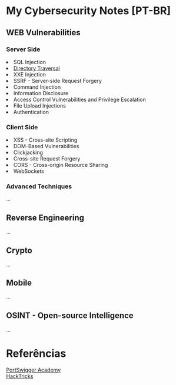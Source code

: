 # My Cybersecurity Notes [PT-BR]

<h2>WEB Vulnerabilities</h2>
<h3>Server Side</h3>
<li>SQL Injection</li>
<li><a href="https://github.com/r4msolo/my-cybersecurity-notes/blob/main/WEB/directory-traversal.md">Directory Traversal</a></li>
<li>XXE Injection</li>
<li>SSRF - Server-side Request Forgery</li>
<li>Command Injection</li>
<li>Information Disclosure</li>
<li>Access Control Vulnerabilities and Privilege Escalation</li>
<li>File Upload Injections</li>
<li>Authentication</li>

<h3>Client Side</h3>
<li>XSS - Cross-site Scripting</li>
<li>DOM-Based Vulnerabilities</li>
<li>Clickjacking</li>
<li>Cross-site Request Forgery</li>
<li>CORS - Cross-origin Resource Sharing</li>
<li>WebSockets</li>

<h3>Advanced Techniques</h3>

...

<h2>Reverse Engineering</h2>

...

<h2>Crypto</h2>

...

<h2>Mobile</h2>

...

<h2>OSINT - Open-source Intelligence</h2>

...

# Referências

[PortSwigger Academy](https://portswigger.net/web-security/learning-path)<br>
[HackTricks](https://book.hacktricks.xyz/)
